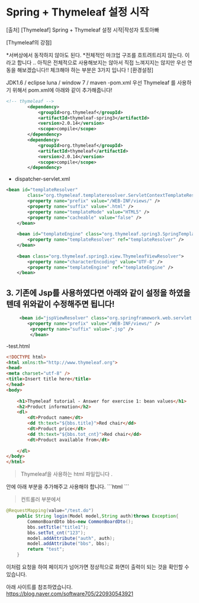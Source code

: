 # Spring + Thymeleaf 설정 시작
[출처] [Thymeleaf] Spring + Thymeleaf 설정 시작|작성자 토토아빠

[Thymeleaf의 강점]

*서버상에서 동작하지 않아도 된다.
*전체적인 마크업 구조를 흐트려트리지 않는다.
이라고 합니다 .. 아직은 전체적으로 사용해보지는 않아서 직접 느껴지지는 않지만 
우선 연동을 해보겠습니다!!
체크해야 하는 부분은 3가지 입니다 !
[환경설정]

JDK1.6 / eclipse luna / window 7 / maven
-pom.xml
우선 Thymeleaf 를 사용하기 위해서 pom.xml에 아래와 같이 추가해줍니다!
```xml
<!-- thymeleaf -->
        <dependency>
            <groupId>org.thymeleaf</groupId>
            <artifactId>thymeleaf-spring3</artifactId>
            <version>2.0.14</version>
            <scope>compile</scope>
        </dependency>
        <dependency>
            <groupId>org.thymeleaf</groupId>
            <artifactId>thymeleaf</artifactId>
            <version>2.0.14</version>
            <scope>compile</scope>
        </dependency>
```

- dispatcher-servlet.xml
```xml 
<bean id="templateResolver"
        class="org.thymeleaf.templateresolver.ServletContextTemplateResolver">
        <property name="prefix" value="/WEB-INF/views/" />
        <property name="suffix" value=".html" />
        <property name="templateMode" value="HTML5" />
        <property name="cacheable" value="false" />
    </bean>
 
    <bean id="templateEngine" class="org.thymeleaf.spring3.SpringTemplateEngine">
        <property name="templateResolver" ref="templateResolver" />
    </bean>
 
    <bean class="org.thymeleaf.spring3.view.ThymeleafViewResolver">
        <property name="characterEncoding" value="UTF-8" />
        <property name="templateEngine" ref="templateEngine" />
    </bean>
```

## 3. 기존에 Jsp를 사용하였다면  아래와 같이 설정을 하였을텐데 위와같이 수정해주면 됩니다!
```xml
     <bean id="jspViewResolver" class="org.springframework.web.servlet.view.InternalResourceViewResolver"> 
        <property name="prefix" value="/WEB-INF/views/" />
         <property name="suffix" value=".jsp" />
         </bean>
```

-test.html
```html
<!DOCTYPE html>
<html xmlns:th="http://www.thymeleaf.org">
<head>
<meta charset="utf-8" />
<title>Insert title here</title>
</head>
<body>
 
    <h1>Thymeleaf tutorial - Answer for exercise 1: bean values</h1>
    <h2>Product information</h2>
    <dl>
        <dt>Product name</dt>
        <dd th:text="${bbs.title}">Red chair</dd>
        <dt>Product price</dt>
        <dd th:text="${bbs.tot_cnt}">Red chair</dd>
        <dt>Product available from</dt>
        
    </dl>
</body>
</html>
```

> Thymeleaf을 사용하는 html 파일입니다 .
<html> 안에 아래 부분을 추가해주고 사용해야 합니다.
```html
<html xmlns:th="http://www.thymeleaf.org">
```

> 컨트롤러 부분에서 
```java
@RequestMapping(value="/test.do")
    public String login(Model model,String auth)throws Exception{
        CommonBoardDto bbs=new CommonBoardDto();
        bbs.setTitle("title1");
        bbs.setTot_cnt("123");
        model.addAttribute("auth", auth);
        model.addAttribute("bbs", bbs);
        return "test";
    }
```

이처럼 요청을 하여 페이지가 넘어가면 정상적으로 화면이 출력이 되는 것을 확인할 수 있습니다.

아래 사이트를 참조하였습니다.
https://blog.naver.com/software705/220930543921

